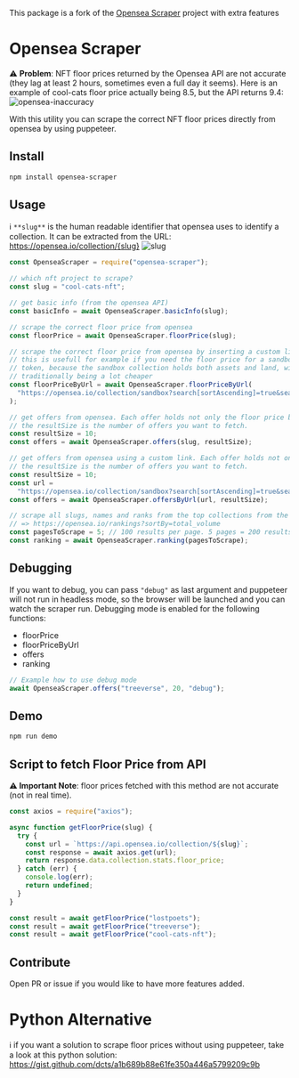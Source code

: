 This package is a fork of the [Opensea Scraper](https://github.com/dcts/opensea-scraper) project with extra features

# Opensea Scraper

⚠ **Problem**: NFT floor prices returned by the Opensea API are not accurate (they lag at least 2 hours, sometimes even a full day it seems). Here is an example of cool-cats floor price actually being 8.5, but the API returns 9.4:
![opensea-inaccuracy](https://user-images.githubusercontent.com/44790691/137519280-a765c8ef-d35f-4ef6-b5f1-04c31915b37a.png)

With this utility you can scrape the correct NFT floor prices directly from opensea by using puppeteer.

## Install

```bash
npm install opensea-scraper
```

## Usage

ℹ `**slug**` is the human readable identifier that opensea uses to identify a collection. It can be extracted from the URL: https://opensea.io/collection/{slug}
![slug](https://user-images.githubusercontent.com/44790691/131232333-b79c50d7-606c-480a-9816-9d750ab798ff.png)

```js
const OpenseaScraper = require("opensea-scraper");

// which nft project to scrape?
const slug = "cool-cats-nft";

// get basic info (from the opensea API)
const basicInfo = await OpenseaScraper.basicInfo(slug);

// scrape the correct floor price from opensea
const floorPrice = await OpenseaScraper.floorPrice(slug);

// scrape the correct floor price from opensea by inserting a custom link
// this is usefull for example if you need the floor price for a sandbox LAND
// token, because the sandbox collection holds both assets and land, with assets
// traditionally being a lot cheaper
const floorPriceByUrl = await OpenseaScraper.floorPriceByUrl(
  "https://opensea.io/collection/sandbox?search[sortAscending]=true&search[sortBy]=PRICE&search[stringTraits][0][name]=Type&search[stringTraits][0][values][0]=Land&search[toggles][0]=BUY_NOW"
);

// get offers from opensea. Each offer holds not only the floor price but also the tokenId.
// the resultSize is the number of offers you want to fetch.
const resultSize = 10;
const offers = await OpenseaScraper.offers(slug, resultSize);

// get offers from opensea using a custom link. Each offer holds not only the floor price but also the tokenId.
// the resultSize is the number of offers you want to fetch.
const resultSize = 10;
const url =
  "https://opensea.io/collection/sandbox?search[sortAscending]=true&search[sortBy]=PRICE&search[stringTraits][0][name]=Type&search[stringTraits][0][values][0]=Land&search[toggles][0]=BUY_NOW";
const offers = await OpenseaScraper.offersByUrl(url, resultSize);

// scrape all slugs, names and ranks from the top collections from the rankings page sorted by all time volume:
// => https://opensea.io/rankings?sortBy=total_volume
const pagesToScrape = 5; // 100 results per page. 5 pages = 200 results...
const ranking = await OpenseaScraper.ranking(pagesToScrape);
```

## Debugging

If you want to debug, you can pass `"debug"` as last argument and puppeteer will not run in headless mode, so the browser will be launched and you can watch the scraper run. Debugging mode is enabled for the following functions:

- floorPrice
- floorPriceByUrl
- offers
- ranking

```js
// Example how to use debug mode
await OpenseaScraper.offers("treeverse", 20, "debug");
```

## Demo

```bash
npm run demo
```

## Script to fetch Floor Price from API

**⚠ Important Note**: floor prices fetched with this method are not accurate (not in real time).

```js
const axios = require("axios");

async function getFloorPrice(slug) {
  try {
    const url = `https://api.opensea.io/collection/${slug}`;
    const response = await axios.get(url);
    return response.data.collection.stats.floor_price;
  } catch (err) {
    console.log(err);
    return undefined;
  }
}

const result = await getFloorPrice("lostpoets");
const result = await getFloorPrice("treeverse");
const result = await getFloorPrice("cool-cats-nft");
```

## Contribute

Open PR or issue if you would like to have more features added.

# Python Alternative

ℹ if you want a solution to scrape floor prices without using puppeteer, take a look at this python solution: https://gist.github.com/dcts/a1b689b88e61fe350a446a5799209c9b

